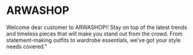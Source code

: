 # ARWASHOP
 Welcome dear customer to ARWASHOP!! Stay on top of the latest trends and timeless pieces that will make you stand out from the crowd. From statement-making outfits to wardrobe essentials, we've got your style needs covered."
